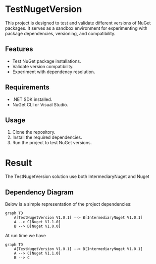 # TestNugetVersion

This project is designed to test and validate different versions of NuGet packages. It serves as a sandbox environment for experimenting with package dependencies, versioning, and compatibility.

## Features
- Test NuGet package installations.
- Validate version compatibility.
- Experiment with dependency resolution.

## Requirements
- .NET SDK installed.
- NuGet CLI or Visual Studio.

## Usage
1. Clone the repository.
2. Install the required dependencies.
3. Run the project to test NuGet versions.

# Result
The TestNugetVersion solution use both IntermediaryNuget and Nuget 
## Dependency Diagram

Below is a simple representation of the project dependencies:

```mermaid
graph TD
	A[TestNugetVersion V1.0.1] --> B[IntermediaryNuget V1.0.1]
	A --> C[Nuget V1.1.0]
	B --> D[Nuget V1.0.0]
```

At run time we have

```mermaid
graph TD
	A[TestNugetVersion V1.0.1] --> B[IntermediaryNuget V1.0.1]
	A --> C[Nuget V1.1.0]
	B --> C
```